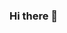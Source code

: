 ### Hi there 👋

<!--
**dhmodh/dhmodh** is a ✨ _special_ ✨ repository because its `README.md` (this file) appears on your GitHub profile.

Here are some ideas to get you started:

- 🔭 I’m currently working on Dharmsinh Desai University
- 🌱 I’m currently learning ...
- 👯 I’m looking to collaborate on ...
- 🤔 I’m looking for help with ...
- 💬 Ask me about ...
- 📫 How to reach me: dishantmodh7@gmail.com
- 😄 Pronouns: ...
- ⚡ Fun fact: ...
-->
